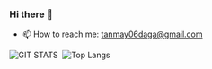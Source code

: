 ### Hi there 👋
- 📫 How to reach me: tanmay06daga@gmail.com

<!--
**TanmayDaga/TanmayDaga** is a ✨ _special_ ✨ repository because its `README.md` (this file) appears on your GitHub profile.

Here are some ideas to get you started:


- 🔭 I’m currently working on ...
- 🌱 I’m currently learning ...
- 👯 I’m looking to collaborate on ...
- 🤔 I’m looking for help with ...
- 💬 Ask me about ...
- 😄 Pronouns: ...

- ⚡ Fun fact: ...
-->


![GIT STATS](https://github-readme-stats.vercel.app/api?username=TanmayDaga&&show_icons=true&layout=compact&line_height=24&theme=swift&border_radius=15&hide_title=true)&nbsp;&nbsp;![Top Langs](https://github-readme-stats.vercel.app/api/top-langs/?username=TanmayDaga&langs_count=10&layout=compact&theme=swift&border_radius=15&hide_title=true&border_color=#000000)






